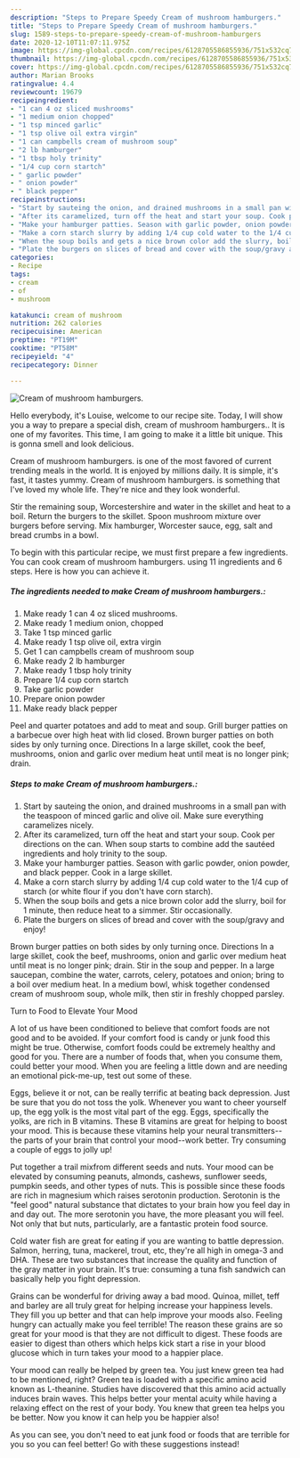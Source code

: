 ```yaml
---
description: "Steps to Prepare Speedy Cream of mushroom hamburgers."
title: "Steps to Prepare Speedy Cream of mushroom hamburgers."
slug: 1589-steps-to-prepare-speedy-cream-of-mushroom-hamburgers
date: 2020-12-10T11:07:11.975Z
image: https://img-global.cpcdn.com/recipes/6128705586855936/751x532cq70/cream-of-mushroom-hamburgers-recipe-main-photo.jpg
thumbnail: https://img-global.cpcdn.com/recipes/6128705586855936/751x532cq70/cream-of-mushroom-hamburgers-recipe-main-photo.jpg
cover: https://img-global.cpcdn.com/recipes/6128705586855936/751x532cq70/cream-of-mushroom-hamburgers-recipe-main-photo.jpg
author: Marian Brooks
ratingvalue: 4.4
reviewcount: 19679
recipeingredient:
- "1 can 4 oz sliced mushrooms"
- "1 medium onion chopped"
- "1 tsp minced garlic"
- "1 tsp olive oil extra virgin"
- "1 can campbells cream of mushroom soup"
- "2 lb hamburger"
- "1 tbsp holy trinity"
- "1/4 cup corn startch"
- " garlic powder"
- " onion powder"
- " black pepper"
recipeinstructions:
- "Start by sauteing the onion, and drained mushrooms in a small pan with the teaspoon of minced garlic and olive oil. Make sure everything caramelizes nicely."
- "After its caramelized, turn off the heat and start your soup. Cook per directions on the can. When soup starts to combine add the sautéed ingredients and holy trinity to the soup."
- "Make your hamburger patties. Season with garlic powder, onion powder, and black pepper. Cook in a large skillet."
- "Make a corn starch slurry by adding 1/4 cup cold water to the 1/4 cup of starch (or white flour if you don&#39;t have corn starch)."
- "When the soup boils and gets a nice brown color add the slurry, boil for 1 minute, then reduce heat to a simmer. Stir occasionally."
- "Plate the burgers on slices of bread and cover with the soup/gravy and enjoy!"
categories:
- Recipe
tags:
- cream
- of
- mushroom

katakunci: cream of mushroom 
nutrition: 262 calories
recipecuisine: American
preptime: "PT19M"
cooktime: "PT58M"
recipeyield: "4"
recipecategory: Dinner

---
```



![Cream of mushroom hamburgers.](https://img-global.cpcdn.com/recipes/6128705586855936/751x532cq70/cream-of-mushroom-hamburgers-recipe-main-photo.jpg)

Hello everybody, it's Louise, welcome to our recipe site. Today, I will show you a way to prepare a special dish, cream of mushroom hamburgers.. It is one of my favorites. This time, I am going to make it a little bit unique. This is gonna smell and look delicious.

Cream of mushroom hamburgers. is one of the most favored of current trending meals in the world. It is enjoyed by millions daily. It is simple, it's fast, it tastes yummy. Cream of mushroom hamburgers. is something that I've loved my whole life. They're nice and they look wonderful.

Stir the remaining soup, Worcestershire and water in the skillet and heat to a boil. Return the burgers to the skillet. Spoon mushroom mixture over burgers before serving. Mix hamburger, Worcester sauce, egg, salt and bread crumbs in a bowl.


To begin with this particular recipe, we must first prepare a few ingredients. You can cook cream of mushroom hamburgers. using 11 ingredients and 6 steps. Here is how you can achieve it.

<!--inarticleads1-->

##### The ingredients needed to make Cream of mushroom hamburgers.:

1. Make ready 1 can 4 oz sliced mushrooms.
1. Make ready 1 medium onion, chopped
1. Take 1 tsp minced garlic
1. Make ready 1 tsp olive oil, extra virgin
1. Get 1 can campbells cream of mushroom soup
1. Make ready 2 lb hamburger
1. Make ready 1 tbsp holy trinity
1. Prepare 1/4 cup corn startch
1. Take  garlic powder
1. Prepare  onion powder
1. Make ready  black pepper


Peel and quarter potatoes and add to meat and soup. Grill burger patties on a barbecue over high heat with lid closed. Brown burger patties on both sides by only turning once. Directions In a large skillet, cook the beef, mushrooms, onion and garlic over medium heat until meat is no longer pink; drain. 

<!--inarticleads2-->

##### Steps to make Cream of mushroom hamburgers.:

1. Start by sauteing the onion, and drained mushrooms in a small pan with the teaspoon of minced garlic and olive oil. Make sure everything caramelizes nicely.
1. After its caramelized, turn off the heat and start your soup. Cook per directions on the can. When soup starts to combine add the sautéed ingredients and holy trinity to the soup.
1. Make your hamburger patties. Season with garlic powder, onion powder, and black pepper. Cook in a large skillet.
1. Make a corn starch slurry by adding 1/4 cup cold water to the 1/4 cup of starch (or white flour if you don&#39;t have corn starch).
1. When the soup boils and gets a nice brown color add the slurry, boil for 1 minute, then reduce heat to a simmer. Stir occasionally.
1. Plate the burgers on slices of bread and cover with the soup/gravy and enjoy!


Brown burger patties on both sides by only turning once. Directions In a large skillet, cook the beef, mushrooms, onion and garlic over medium heat until meat is no longer pink; drain. Stir in the soup and pepper. In a large saucepan, combine the water, carrots, celery, potatoes and onion; bring to a boil over medium heat. In a medium bowl, whisk together condensed cream of mushroom soup, whole milk, then stir in freshly chopped parsley. 

Turn to Food to Elevate Your Mood


A lot of us have been conditioned to believe that comfort foods are not good and to be avoided. If your comfort food is candy or junk food this might be true. Otherwise, comfort foods could be extremely healthy and good for you. There are a number of foods that, when you consume them, could better your mood. When you are feeling a little down and are needing an emotional pick-me-up, test out some of these.

Eggs, believe it or not, can be really terrific at beating back depression. Just be sure that you do not toss the yolk. Whenever you want to cheer yourself up, the egg yolk is the most vital part of the egg. Eggs, specifically the yolks, are rich in B vitamins. These B vitamins are great for helping to boost your mood. This is because these vitamins help your neural transmitters--the parts of your brain that control your mood--work better. Try consuming a couple of eggs to jolly up!

Put together a trail mixfrom different seeds and nuts. Your mood can be elevated by consuming peanuts, almonds, cashews, sunflower seeds, pumpkin seeds, and other types of nuts. This is possible since these foods are rich in magnesium which raises serotonin production. Serotonin is the "feel good" natural substance that dictates to your brain how you feel day in and day out. The more serotonin you have, the more pleasant you will feel. Not only that but nuts, particularly, are a fantastic protein food source.

Cold water fish are great for eating if you are wanting to battle depression. Salmon, herring, tuna, mackerel, trout, etc, they're all high in omega-3 and DHA. These are two substances that increase the quality and function of the gray matter in your brain. It's true: consuming a tuna fish sandwich can basically help you fight depression. 

Grains can be wonderful for driving away a bad mood. Quinoa, millet, teff and barley are all truly great for helping increase your happiness levels. They fill you up better and that can help improve your moods also. Feeling hungry can actually make you feel terrible! The reason these grains are so great for your mood is that they are not difficult to digest. These foods are easier to digest than others which helps kick start a rise in your blood glucose which in turn takes your mood to a happier place.

Your mood can really be helped by green tea. You just knew green tea had to be mentioned, right? Green tea is loaded with a specific amino acid known as L-theanine. Studies have discovered that this amino acid actually induces brain waves. This helps better your mental acuity while having a relaxing effect on the rest of your body. You knew that green tea helps you be better. Now you know it can help you be happier also!

As you can see, you don't need to eat junk food or foods that are terrible for you so you can feel better! Go  with  these suggestions  instead!

